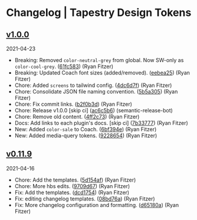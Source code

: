 # Changelog | Tapestry Design Tokens

## [v1.0.0](https://github.com/Tapestry-Inc/design-tokens/compare/v0.11.9...v1.0.0)

2021-04-23

- Breaking: Removed `color-neutral-grey` from global. Now SW-only as `color-cool-grey`. ([61fc583](https://github.com/Tapestry-Inc/design-tokens/commit)) (Ryan Fitzer)
- Breaking: Updated Coach font sizes (added/removed). ([eebea25](https://github.com/Tapestry-Inc/design-tokens/commit)) (Ryan Fitzer)
- Chore: Added `screens` to tailwind config. ([4dc6d7f](https://github.com/Tapestry-Inc/design-tokens/commit)) (Ryan Fitzer)
- Chore: Consolidate JSON file naming convention. ([5b5a305](https://github.com/Tapestry-Inc/design-tokens/commit)) (Ryan Fitzer)
- Chore: Fix commit links. ([b2f0b3d](https://github.com/Tapestry-Inc/design-tokens/commit)) (Ryan Fitzer)
- Chore: Release v1.0.0 [skip ci] ([ac6c5b6](https://github.com/Tapestry-Inc/design-tokens/commit)) (semantic-release-bot)
- Chore: Remove old content. ([4ff2c73](https://github.com/Tapestry-Inc/design-tokens/commit)) (Ryan Fitzer)
- Docs: Add links to each plugin's docs. [skip ci] ([7b33777](https://github.com/Tapestry-Inc/design-tokens/commit)) (Ryan Fitzer)
- New: Added `color-sale` to Coach. ([6bf394e](https://github.com/Tapestry-Inc/design-tokens/commit)) (Ryan Fitzer)
- New: Added media-query tokens. ([9228654](https://github.com/Tapestry-Inc/design-tokens/commit)) (Ryan Fitzer)

## [v0.11.9](https://github.com/Tapestry-Inc/design-tokens/compare/v0.11.8...v0.11.9)

2021-04-16

- Chore: Add the templates. ([5d154af](https://github.com/Tapestry-Inc/design-tokens/commit/5d154af)) (Ryan Fitzer)
- Chore: More hbs edits. ([9709d67](https://github.com/Tapestry-Inc/design-tokens/commit/9709d67)) (Ryan Fitzer)
- Fix: Add the templates. ([dcd1754](https://github.com/Tapestry-Inc/design-tokens/commit/dcd1754)) (Ryan Fitzer)
- Fix: editing changelog templates. ([08bd76a](https://github.com/Tapestry-Inc/design-tokens/commit/08bd76a)) (Ryan Fitzer)
- Fix: More changelog configuration and formatting. ([d65180a](https://github.com/Tapestry-Inc/design-tokens/commit/d65180a)) (Ryan Fitzer)
